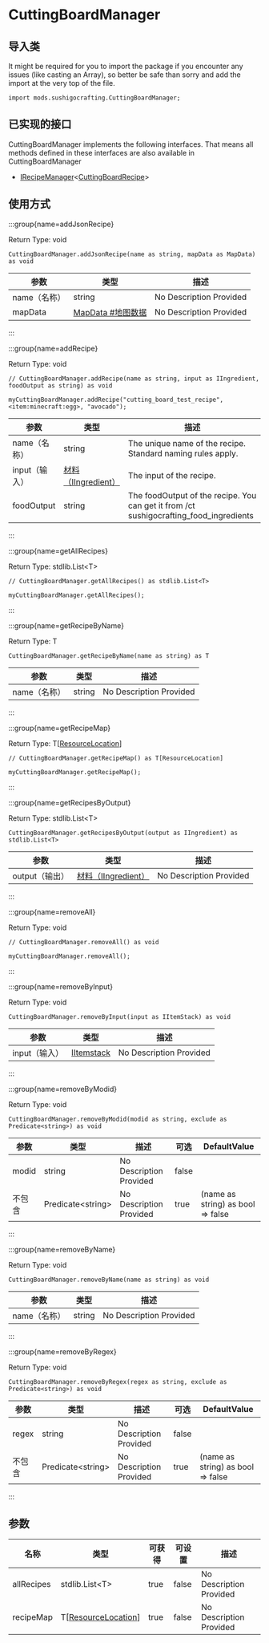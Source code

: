 # CuttingBoardManager

## 导入类

It might be required for you to import the package if you encounter any issues (like casting an Array), so better be safe than sorry and add the import at the very top of the file.
```zenscript
import mods.sushigocrafting.CuttingBoardManager;
```


## 已实现的接口
CuttingBoardManager implements the following interfaces. That means all methods defined in these interfaces are also available in CuttingBoardManager

- [IRecipeManager](/vanilla/api/recipe/manager/IRecipeManager)&lt;[CuttingBoardRecipe](/mods/SushiGoCrafting/CuttingBoardRecipe)&gt;

## 使用方式

:::group{name=addJsonRecipe}

Return Type: void

```zenscript
CuttingBoardManager.addJsonRecipe(name as string, mapData as MapData) as void
```

| 参数       | 类型                                         | 描述                      |
| -------- | ------------------------------------------ | ----------------------- |
| name（名称） | string                                     | No Description Provided |
| mapData  | [MapData #地图数据](/vanilla/api/data/MapData) | No Description Provided |


:::

:::group{name=addRecipe}



Return Type: void

```zenscript
// CuttingBoardManager.addRecipe(name as string, input as IIngredient, foodOutput as string) as void

myCuttingBoardManager.addRecipe("cutting_board_test_recipe", <item:minecraft:egg>, "avocado");
```

| 参数         | 类型                                                     | 描述                                                                                       |
| ---------- | ------------------------------------------------------ | ---------------------------------------------------------------------------------------- |
| name（名称）   | string                                                 | The unique name of the recipe. Standard naming rules apply.                              |
| input（输入）  | [材料（IIngredient）](/vanilla/api/ingredient/IIngredient) | The input of the recipe.                                                                 |
| foodOutput | string                                                 | The foodOutput of the recipe. You can get it from /ct sushigocrafting_food_ingredients |


:::

:::group{name=getAllRecipes}

Return Type: stdlib.List&lt;T&gt;

```zenscript
// CuttingBoardManager.getAllRecipes() as stdlib.List<T>

myCuttingBoardManager.getAllRecipes();
```

:::

:::group{name=getRecipeByName}

Return Type: T

```zenscript
CuttingBoardManager.getRecipeByName(name as string) as T
```

| 参数       | 类型     | 描述                      |
| -------- | ------ | ----------------------- |
| name（名称） | string | No Description Provided |


:::

:::group{name=getRecipeMap}

Return Type: T[[ResourceLocation](/vanilla/api/resource/ResourceLocation)]

```zenscript
// CuttingBoardManager.getRecipeMap() as T[ResourceLocation]

myCuttingBoardManager.getRecipeMap();
```

:::

:::group{name=getRecipesByOutput}

Return Type: stdlib.List&lt;T&gt;

```zenscript
CuttingBoardManager.getRecipesByOutput(output as IIngredient) as stdlib.List<T>
```

| 参数         | 类型                                                     | 描述                      |
| ---------- | ------------------------------------------------------ | ----------------------- |
| output（输出） | [材料（IIngredient）](/vanilla/api/ingredient/IIngredient) | No Description Provided |


:::

:::group{name=removeAll}

Return Type: void

```zenscript
// CuttingBoardManager.removeAll() as void

myCuttingBoardManager.removeAll();
```

:::

:::group{name=removeByInput}

Return Type: void

```zenscript
CuttingBoardManager.removeByInput(input as IItemStack) as void
```

| 参数        | 类型                                         | 描述                      |
| --------- | ------------------------------------------ | ----------------------- |
| input（输入） | [IItemstack](/vanilla/api/item/IItemStack) | No Description Provided |


:::

:::group{name=removeByModid}

Return Type: void

```zenscript
CuttingBoardManager.removeByModid(modid as string, exclude as Predicate<string>) as void
```

| 参数    | 类型                                  | 描述                      | 可选    | DefaultValue                      |
| ----- | ----------------------------------- | ----------------------- | ----- | --------------------------------- |
| modid | string                              | No Description Provided | false |                                   |
| 不包含   | Predicate&lt;string&gt; | No Description Provided | true  | (name as string) as bool => false |


:::

:::group{name=removeByName}

Return Type: void

```zenscript
CuttingBoardManager.removeByName(name as string) as void
```

| 参数       | 类型     | 描述                      |
| -------- | ------ | ----------------------- |
| name（名称） | string | No Description Provided |


:::

:::group{name=removeByRegex}

Return Type: void

```zenscript
CuttingBoardManager.removeByRegex(regex as string, exclude as Predicate<string>) as void
```

| 参数    | 类型                                  | 描述                      | 可选    | DefaultValue                      |
| ----- | ----------------------------------- | ----------------------- | ----- | --------------------------------- |
| regex | string                              | No Description Provided | false |                                   |
| 不包含   | Predicate&lt;string&gt; | No Description Provided | true  | (name as string) as bool => false |


:::


## 参数

| 名称         | 类型                                                            | 可获得  | 可设置   | 描述                      |
| ---------- | ------------------------------------------------------------- | ---- | ----- | ----------------------- |
| allRecipes | stdlib.List&lt;T&gt;                              | true | false | No Description Provided |
| recipeMap  | T[[ResourceLocation](/vanilla/api/resource/ResourceLocation)] | true | false | No Description Provided |

